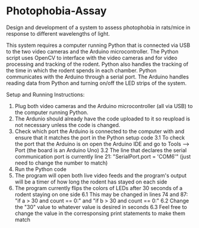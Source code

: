 # Photophobia-Assay

Design and development of a system to assess photophobia in rats/mice in response to different wavelengths of light.

This system requires a computer running Python that is connected via USB to the two video cameras and the Arduino microcontroller. The Python script uses OpenCV to interface with the video cameras and for video processing and tracking of the rodent. Python also handles the tracking of the time in which the rodent spends in each chamber. Python communicates with the Arduino through a serial port. The Arduino handles reading data from Python and turning on/off the LED strips of the system.

Setup and Running Instructions:
1. Plug both video cameras and the Arduino microcontroller (all via USB) to the computer running Python.
2. The Ardunio should already have the code uploaded to it so reupload is not necessary unless the code is changed.
3. Check which port the Arduino is connected to the computer with and ensure that it matches the port in the Python setup code
	3.1 To check the port that the Arduino is on open the Arduino IDE and go to Tools --> Port (the board is an Arduino Uno)
	3.2 The line that declares the serial communication port is currently line 21: "SerialPort.port = 'COM6'" (just need to change the number to match)
4. Run the Python code
5. The program will open both live video feeds and the program's output will be a timer of how long the rodent has stayed on each side
6. The program currently flips the colors of LEDs after 30 seconds of a rodent staying on one side 
    6.1 This may be changed in lines 74 and 87: "if a > 30 and count == 0:" and "if b > 30 and count == 0:"
    6.2 Change the "30" value to whatever value is desired in seconds
    6.3 Feel free to change the value in the corresponsing print statements to make them match
